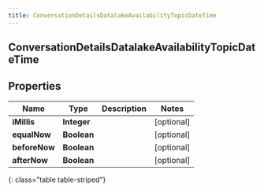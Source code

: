 ```yaml
---
title: ConversationDetailsDatalakeAvailabilityTopicDateTime
---
```

## ConversationDetailsDatalakeAvailabilityTopicDateTime


## Properties

| Name | Type | Description | Notes |
| ------------ | ------------- | ------------- | ------------- |
| **iMillis** | <!----><!---->**Integer**<!----> |  |  [optional] |
| **equalNow** | <!----><!---->**Boolean**<!----> |  |  [optional] |
| **beforeNow** | <!----><!---->**Boolean**<!----> |  |  [optional] |
| **afterNow** | <!----><!---->**Boolean**<!----> |  |  [optional] |
{: class="table table-striped"}



